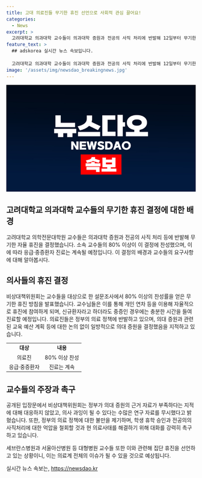 ```yaml
---
title: 고대 의료진들 무기한 휴진 선언으로 사회적 관심 끌어요!
categories:
  - News
excerpt: >
  고려대학교 의과대학 교수들이 의과대학 증원과 전공의 사직 처리에 반발해 12일부터 무기한 자율 휴진을 결정한 것으로 밝혀졌다. 교수들의 80%가 찬성했으며, 응급·중증환자 진료는 이어갈 예정이다. 교수 비상대책위원회는 정부의 의료정책에 반발하며 학생과 전공의의 권리를 존중하고, 대화를 요구했다. 또한 다른 대형병원 교수들도 집단 휴진을 선언하고 있다.
feature_text: >
  ## adskorea 실시간 뉴스 속보입니다.

  고려대학교 의과대학 교수들이 의과대학 증원과 전공의 사직 처리에 반발해 12일부터 무기한 자율 휴진을 결정한 것으로 밝혀졌다. 교수들의 80%가 찬성했으며, 응급·중증환자 진료는 이어갈 예정이다. 교수 비상대책위원회는 정부의 의료정책에 반발하며 학생과 전공의의 권리를 존중하고, 대화를 요구했다. 또한 다른 대형병원 교수들도 집단 휴진을 선언하고 있다.
image: '/assets/img/newsdao_breakingnews.jpg'
---
```


<p><img src="/assets/img/newsdao_breakingnews.jpg" alt="adskorea 속보" /></p>

<h2 data-ke-size="size26">고려대학교 의과대학 교수들의 무기한 휴진 결정에 대한 배경</h2>

<p data-ke-size="size16">고려대학교 의학전문대학원 교수들은 의과대학 증원과 전공의 사직 처리 등에 반발해 무기한 자율 휴진을 결정했습니다. 소속 교수들의 80% 이상이 이 결정에 찬성했으며, 이에 따라 응급·중증환자 진료는 계속될 예정입니다. 이 결정의 배경과 교수들의 요구사항에 대해 알아봅시다.</p>

<h2 data-ke-size="size26">의사들의 휴진 결정</h2>

<p data-ke-size="size16">비상대책위원회는 교수들을 대상으로 한 설문조사에서 80% 이상의 찬성률을 얻은 무기한 휴진 방침을 발표했습니다. 교수님들은 이를 통해 개인 연차 등을 이용해 자율적으로 휴진에 참여하게 되며, 신규환자라고 하더라도 중증인 경우에는 충분한 시간을 들여 진료할 예정입니다. 의료진들은 정부의 의료 정책에 반발하고 있으며, 의대 증원과 관련된 교육 예산 계획 등에 대한 논의 없이 일방적으로 의대 증원을 결정했음을 지적하고 있습니다.</p>

<table>
<tbody>
<tr>
<td style="text-align: center; height: 17px;"><b>대상</b></td>
<td style="text-align: center; height: 17px;"><b>내용</b></td>
</tr>
<tr>
<td style="text-align: center; height: 17px;">의료진</td>
<td style="text-align: center; height: 17px;">80% 이상 찬성</td>
</tr>
<tr>
<td style="text-align: center; height: 17px;">응급·중증환자</td>
<td style="text-align: center; height: 17px;">진료는 계속</td>
</tr>
</tbody>
</table>

<h2 data-ke-size="size26">교수들의 주장과 촉구</h2>

<p data-ke-size="size16">공개된 입장문에서 비상대책위원회는 정부가 의대 증원의 근거 자료가 부족하다는 지적에 대해 대응하지 않았고, 의사 과잉이 될 수 있다는 수많은 연구 자료를 무시했다고 밝혔습니다. 또한, 정부의 의료 정책에 대한 불만을 제기하며, 학생 휴학 승인과 전공의의 사직처리에 대한 억압을 철회할 것과 현 의료사태를 해결하기 위해 대화를 강력히 촉구하고 있습니다.</p>

<p data-ke-size="size16">세브란스병원과 서울아산병원 등 대형병원 교수들 또한 이와 관련해 집단 휴진을 선언하고 있는 상황이니, 이는 의료계 전체의 이슈가 될 수 있을 것으로 예상됩니다.</p>
실시간 뉴스 속보는, <a href="https://newsdao.kr" rel="dofollow">https://newsdao.kr</a>



